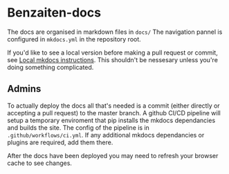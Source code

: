 # Benzaiten-docs

The docs are organised in markdown files in `docs/`  The navigation pannel is configured in `mkdocs.yml` in the repository root.

If you'd like to see a local version before making a pull request or commit, see [Local mkdocs instructions](local_mkdocs.md).  This shouldn't be nessesary unless you're doing something complicated.  



## Admins

To actually deploy the docs all that's needed is a commit (either directly or accepting a pull request) to the master branch.  A github CI/CD pipeline will setup a temporary enviroment that pip installs the mkdocs dependancies and builds the site.  The config of the pipeline is in `.github/workflows/ci.yml`. If any additional mkdocs dependancies or plugins are required, add them there. 

After the docs have been deployed you may need to refresh your browser cache to see changes.